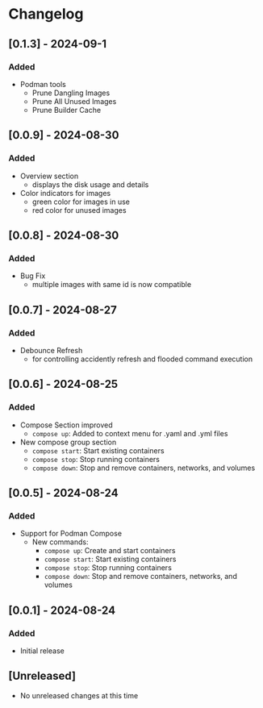 # Changelog


## [0.1.3] - 2024-09-1
### Added
- Podman tools
  - Prune Dangling Images
  - Prune All Unused Images
  - Prune Builder Cache


## [0.0.9] - 2024-08-30
### Added
- Overview section
  - displays the disk usage and details
- Color indicators for images
  - green color for images in use
  - red color for unused images

## [0.0.8] - 2024-08-30
### Added
- Bug Fix
  - multiple images with same id is now compatible

## [0.0.7] - 2024-08-27
### Added
- Debounce Refresh
  - for controlling accidently refresh and flooded command execution

## [0.0.6] - 2024-08-25
### Added
- Compose Section improved
  - `compose up`: Added to context menu for .yaml and .yml files
- New compose group section
   - `compose start`: Start existing containers
   - `compose stop`: Stop running containers
   - `compose down`: Stop and remove containers, networks, and volumes

## [0.0.5] - 2024-08-24
### Added
- Support for Podman Compose
  - New commands:
    - `compose up`: Create and start containers
    - `compose start`: Start existing containers
    - `compose stop`: Stop running containers
    - `compose down`: Stop and remove containers, networks, and volumes

## [0.0.1] - 2024-08-24
### Added
- Initial release

## [Unreleased]
- No unreleased changes at this time